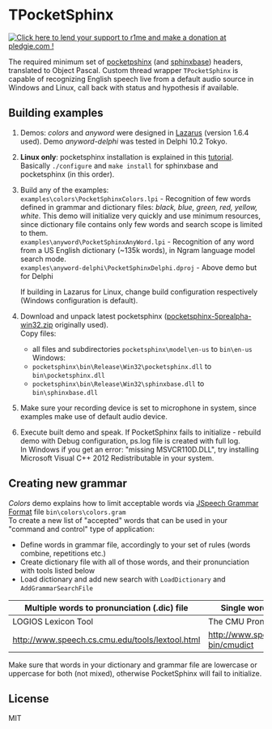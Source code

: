 # TPocketSphinx
[![Click here to lend your support to r1me and make a donation at pledgie.com !](https://pledgie.com/campaigns/34292.png)](https://pledgie.com/campaigns/34292)

The required minimum set of [pocketpshinx](https://github.com/cmusphinx/pocketsphinxpocketsphinx) (and [sphinxbase](https://github.com/cmusphinx/sphinxbase)) headers, translated to Object Pascal. Custom thread wrapper `TPocketSphinx` is capable of recognizing English speech live from a default audio source in Windows and Linux, call back with status and hypothesis if available.

## Building examples
1. Demos: *colors* and *anyword* were designed in [Lazarus](http://www.lazarus-ide.org/) (version 1.6.4 used). Demo *anyword-delphi* was tested in Delphi 10.2 Tokyo.
2. **Linux only**: pocketsphinx installation is explained in this [tutorial](http://cmusphinx.sourceforge.net/wiki/tutorialpocketsphinx). Basically `./configure` and `make install` for sphinxbase and pocketsphinx (in this order).
3. Build any of the examples:   
   `examples\colors\PocketSphinxColors.lpi` - Recognition of few words defined in grammar and dictionary files: *black, blue, green, red, yellow, white*. This demo will initialize very quickly and use minimum resources, since dictionary file contains only few words and search scope is limited to them.   
   `examples\anyword\PocketSphinxAnyWord.lpi` - Recognition of any word from a US English dictionary (~135k words), in Ngram language model search mode.   
   `examples\anyword-delphi\PocketSphinxDelphi.dproj` - Above demo but for Delphi   
   
   If building in Lazarus for Linux, change build configuration respectively (Windows configuration is default).
4. Download and unpack latest pocketsphinx ([pocketsphinx-5prealpha-win32.zip](https://sourceforge.net/projects/cmusphinx/files/pocketsphinx/5prealpha/pocketsphinx-5prealpha-win32.zip/download) originally used).   
Copy files:
   - all files and subdirectories `pocketsphinx\model\en-us` to `bin\en-us`
   Windows:
   - `pocketsphinx\bin\Release\Win32\pocketsphinx.dll` to `bin\pocketsphinx.dll`
   - `pocketsphinx\bin\Release\Win32\sphinxbase.dll` to `bin\sphinxbase.dll`
5. Make sure your recording device is set to microphone in system, since examples make use of default audio device.
6. Execute built demo and speak. If PocketSphinx fails to initialize - rebuild demo with Debug configuration, ps.log file is created with full log.   
In Windows if you get an error: "missing MSVCR110D.DLL", try installing Microsoft Visual C++ 2012 Redistributable in your system.

## Creating new grammar
*Colors* demo explains how to limit acceptable words via [JSpeech Grammar Format](https://www.w3.org/TR/jsgf/) file `bin\colors\colors.gram`  
To create a new list of "accepted" words that can be used in your "command and control" type of application:
   - Define words in grammar file, accordingly to your set of rules (words combine, repetitions etc.)
   - Create dictionary file with all of those words, and their pronunciation with tools listed below
   - Load dictionary and add new search with `LoadDictionary` and `AddGrammarSearchFile`
   
| Multiple words to pronunciation (.dic) file     | Single word to pronunciation                 |
| ----------------------------------------------- |----------------------------------------------|
| LOGIOS Lexicon Tool                             | The CMU Pronouncing Dictionary               |
| http://www.speech.cs.cmu.edu/tools/lextool.html | http://www.speech.cs.cmu.edu/cgi-bin/cmudict |

Make sure that words in your dictionary and grammar file are lowercase or uppercase for both (not mixed), otherwise PocketSphinx will fail to initialize.

## License
MIT
